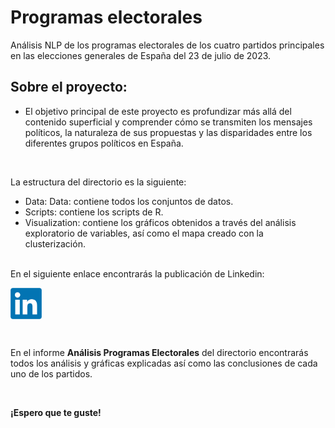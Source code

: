 # Programas electorales
Análisis NLP de los programas electorales de los cuatro partidos principales en las elecciones generales de España del 23 de julio de 2023. 

Sobre el proyecto:
-------------------
-   El objetivo principal de este proyecto es profundizar más allá del contenido superficial y comprender cómo se transmiten los mensajes políticos, la naturaleza de sus propuestas y las disparidades entre los diferentes grupos políticos en España.

<br>

La estructura del directorio es la siguiente:
- Data: Data: contiene todos los conjuntos de datos.
- Scripts: contiene los scripts de R.
- Visualization: contiene los gráficos obtenidos a través del análisis exploratorio de variables, así como el mapa creado con la clusterización.


<br>
En el siguiente enlace encontrarás la publicación de Linkedin: 

<p align="left">
<a href="https://www.linkedin.com/in/paulaparejaram%C3%ADrez/" onclick="window.open(this.href, '_blank'); return false;">
    <img align="center" src="https://github.com/PaulaPRamirez/Bio/blob/46abd9c0e5bb919e13b90b2fa885767e5708b0ac/Logo_LinkedIn.png" alt="PaulaPRamírez" height="50" 
width="50" />
  </a>
</p>


<br>

En el informe **Análisis Programas Electorales** del directorio  encontrarás todos los análisis y gráficas explicadas así como las conclusiones de cada uno de los partidos. 

<br>

**¡Espero que te guste!**





